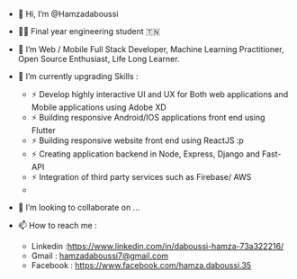 
- 👋 Hi, I’m @Hamzadaboussi
- 👨‍🎓 Final year engineering student 🇹🇳
- 👀 I’m Web / Mobile Full Stack Developer, Machine Learning Practitioner, Open Source Enthusiast, Life Long Learner.
- 🌱 I’m currently upgrading Skills :

  * ⚡ Develop highly interactive UI and UX for Both web applications and Mobile applications using Adobe XD
  * ⚡ Building responsive Android/IOS applications front end using Flutter
  * ⚡ Building responsive website front end using ReactJS :p
  * ⚡ Creating application backend in Node, Express, Django and Fast-API
  * ⚡ Integration of third party services such as Firebase/ AWS
  * 
- 💞️ I’m looking to collaborate on ...
- 📫 How to reach me :
  * Linkedin :https://www.linkedin.com/in/daboussi-hamza-73a322216/
  * Gmail : hamzadaboussi7@gmail.com
  * Facebook : https://www.facebook.com/hamza.daboussi.35
  
<!---
Hamzadaboussi/Hamzadaboussi is a ✨ special ✨ repository because its `README.md` (this file) appears on your GitHub profile.
You can click the Preview link to take a look at your changes.
--->
